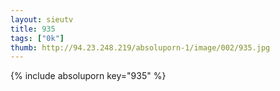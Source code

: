 ```yaml
--- 
layout: sieutv
title: 935
tags: ["0k"]
thumb: http://94.23.248.219/absoluporn-1/image/002/935.jpg
---
```

{% include absoluporn key="935" %} 
